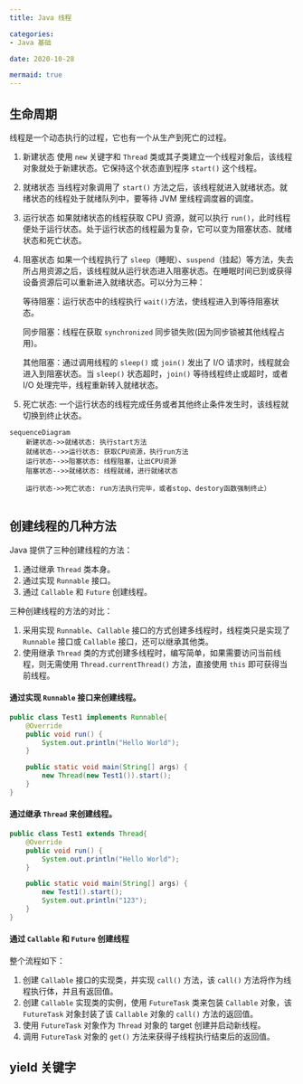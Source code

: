 ```yaml
---
title: Java 线程

categories:
- Java 基础

date: 2020-10-28

mermaid: true
---
```

## 生命周期
线程是一个动态执行的过程，它也有一个从生产到死亡的过程。
1. 新建状态
    使用 `new` 关键字和 `Thread` 类或其子类建立一个线程对象后，该线程对象就处于新建状态。它保持这个状态直到程序 `start()` 这个线程。
1. 就绪状态
    当线程对象调用了 `start()` 方法之后，该线程就进入就绪状态。就绪状态的线程处于就绪队列中，要等待 JVM 里线程调度器的调度。
1. 运行状态
    如果就绪状态的线程获取 CPU 资源，就可以执行 `run()`，此时线程便处于运行状态。处于运行状态的线程最为复杂，它可以变为阻塞状态、就绪状态和死亡状态。
1. 阻塞状态
    如果一个线程执行了 `sleep`（睡眠）、`suspend`（挂起）等方法，失去所占用资源之后，该线程就从运行状态进入阻塞状态。在睡眠时间已到或获得设备资源后可以重新进入就绪状态。可以分为三种：

    等待阻塞：运行状态中的线程执行 `wait()`方法，使线程进入到等待阻塞状态。

    同步阻塞：线程在获取 `synchronized` 同步锁失败(因为同步锁被其他线程占用)。

    其他阻塞：通过调用线程的 `sleep()` 或 `join()` 发出了 I/O 请求时，线程就会进入到阻塞状态。当 `sleep()` 状态超时，`join()` 等待线程终止或超时，或者 I/O 处理完毕，线程重新转入就绪状态。
1. 死亡状态:
    一个运行状态的线程完成任务或者其他终止条件发生时，该线程就切换到终止状态。

```mermaid
sequenceDiagram
    新建状态->>就绪状态: 执行start方法
    就绪状态-->>运行状态: 获取CPU资源，执行run方法
    运行状态-->>阻塞状态: 线程阻塞，让出CPU资源
    阻塞状态-->>就绪状态: 线程就绪，进行就绪状态

    运行状态->>死亡状态: run方法执行完毕，或者stop、destory函数强制终止）
    
```

## 创建线程的几种方法
Java 提供了三种创建线程的方法：
1. 通过继承 `Thread` 类本身。
1. 通过实现 `Runnable` 接口。
1. 通过 `Callable` 和 `Future` 创建线程。

三种创建线程的方法的对比：
1. 采用实现 `Runnable`、`Callable` 接口的方式创建多线程时，线程类只是实现了 `Runnable` 接口或 `Callable` 接口，还可以继承其他类。
1. 使用继承 `Thread` 类的方式创建多线程时，编写简单，如果需要访问当前线程，则无需使用 `Thread.currentThread()` 方法，直接使用 `this` 即可获得当前线程。

#### 通过实现 `Runnable` 接口来创建线程。
```java
public class Test1 implements Runnable{
    @Override
    public void run() {
        System.out.println("Hello World");
    }

    public static void main(String[] args) {
        new Thread(new Test1()).start();
    }
}
```

#### 通过继承 `Thread` 来创建线程。
```java
public class Test1 extends Thread{
    @Override
    public void run() {
        System.out.println("Hello World");
    }

    public static void main(String[] args) {
        new Test1().start();
        System.out.println("123");
    }
}
```

#### 通过 `Callable` 和 `Future` 创建线程
整个流程如下：
1. 创建 `Callable` 接口的实现类，并实现 `call()` 方法，该 `call()` 方法将作为线程执行体，并且有返回值。
2. 创建 `Callable` 实现类的实例，使用 `FutureTask` 类来包装 `Callable` 对象，该 `FutureTask` 对象封装了该 `Callable` 对象的 `call()` 方法的返回值。
3. 使用 `FutureTask` 对象作为 `Thread` 对象的 target 创建并启动新线程。
4. 调用 `FutureTask` 对象的 `get()` 方法来获得子线程执行结束后的返回值。
## yield 关键字